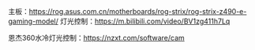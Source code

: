 主板：https://rog.asus.com.cn/motherboards/rog-strix/rog-strix-z490-e-gaming-model/
灯光控制：https://m.bilibili.com/video/BV1zg411h7Lq

恩杰360水冷灯光控制：https://nzxt.com/software/cam